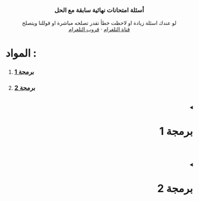 <div align="center">
    <h3 align="center">أسئلة امتحانات نهائية سابقة مع الحل</h3>
    <p align="center">
      لو عندك اسئلة زيادة او لاحظت خطأ تقدر تصلحه مباشرة او قوللنا ويتصلح
      <br />
      <a href="https://t.me/yourSpaece">قناة التلغرام</a>
      ·
      <a href="https://t.me/itstudents2024">قروب التلغرام</a>
    </p>
  </div>
    <h1>المواد :</h1>
    <ol>
      <li><h3><a href="#GI131"><b>برمجة 1</b></a></h3></li>
<li><h3><a href="#GI132"><b>برمجة 2</b></a></h3></li>
    </ol>
    <br id="GI131" />    <details>      <summary dir="rtl"><h1>برمجة 1</h1></summary>            <ul>                          <li>            <summary><b>أسئلة النهائي</b></summary>            <ol>              <li><summary><a href="#GI131_final_Trace"><b>أسئلة التتبع</b></a></summary></li>              <li><summary><a href="#GI131_final_Problem"><b>أسئلة المقالي</b></a></summary></li>            </ol>         </li>      </ul> 
      <br id="GI131_final_Trace">
<details>      <summary><h3>نهائي - أسئلة التتبع :</h3></summary>

![](./GI131/final/tracing/1.png) 

 ```cpp 
#include <iostream>

using namespace std;

int main(){
    
    int i , j , m;

    i = 0 ; j = 1;
    m = ++j + ++i + i++;
    cout << j++ << ++j << i << m;


    return 0;
}  
```
![](./GI131/final/tracing/10.png) 

 ```cpp 
#include <iostream>

using namespace std;

int main(){
    
   for(int i = 1; i<=5;i++){

    for(int j=i; j<=5;j++)
       cout << j << " ";
    cout << endl;  
   }

    return 0;
}  
```
![](./GI131/final/tracing/11.png) 

 ```cpp 
#include <iostream>

using namespace std;

int main(){

   int x=12;

   do{
       cout << x << " ";
       x++;
       
   }while(x<=10);

   while(x<=15){
    cout << x << " ";
    x++;
   }

    return 0;
}  
```
![](./GI131/final/tracing/12.png) 

 ```cpp 
#include <iostream>

using namespace std;

int main(){

    for(int i = 1;  i<= 5;i++){

        for(int j=i; j<=5;j++)
           cout << j << " ";

        cout << endl;
    }

  
    return 0;
}  
```
![](./GI131/final/tracing/13.png) 

 ```cpp 
#include <iostream>

using namespace std;

int main(){
    
    float r ,s,t,v;

    r=0.1;
    s=0.2;
    t=0.3;
    for(r=0.2; r<=(0.1*10) ; r+=0.1)
        v=s+r;

    cout  <<  r   <<  s   <<  t   << v;


    return 0;
}  
```
![](./GI131/final/tracing/14.png) 

 ```cpp 
#include <iostream>

using namespace std;

int main(){

    int n=6, i , j;

    int b[20] = {11 ,12,13,14,15,16};
    
    for(i=0;i<n-2;i=i+3)
     b[i] = b[i+1]*2;
    
    for(i = 0 ; i<n;i++)
        if(i<n-3)
         b[i] = b[i+1];
    
    i++;

    for(j=n ; j>n;j--)
      b[j] = b[j];
    
    for(i=0; i<n;i++)
      cout << b[i] << " ";

    return 0;
}  
```
![](./GI131/final/tracing/15.png) 

 ```cpp 
#include <iostream>

using namespace std;

int main(){

     // int a = {4,6,6,3,33,24}; ///  خطأ بيخلي الكود كله ميخدمش الجواب لايطبع شيء
     

    return 0;
}  
```
![](./GI131/final/tracing/16.png) 

 ```cpp 
#include <iostream>

using namespace std;

int main(){

    int i=1, j=1,t=6,n=7;

    t= ++i+t;
    i = i+t;
    j+=n;

    if(t+t >=12 && j+j>=15)
      cout<< t << i << j << n;
    
    else 
      cout << t ;

    return 0;
}  
```
![](./GI131/final/tracing/17.png) 

 ```cpp 
#include <iostream>

using namespace std;

int main(){

    int i , j , m;

    i = 0 ; j = 1;

    m = ++j + ++i + i++;

    cout << j++ << ++j << i << m;

    return 0;
}  
```
![](./GI131/final/tracing/18.png) 

 ```cpp 
#include <iostream>
#include <string.h> // بيش ننادو ال strlen
using namespace std;
int main(){
     //strlen دالة بتعد طول السلسلة بس 
     //ملاحظة مش مقررة علينا
  

     char a[100] = "Ahmed Ali";

     int L= strlen(a);

     a[7] = 'M';
     
     cout<<a<<L;

    return 0;
}  
```
![](./GI131/final/tracing/19.png) 

 ```cpp 
#include <iostream>

using namespace std;

int main(){

   int a[5];
   int n=5, i , j , f=0;

   //a[5] = {10 ,20,30,40,50};  ///  خطأ بيخلي الكود كله ميخدمش الجواب لايطبع شيء

   


    return 0;
}  
```
![](./GI131/final/tracing/2.png) 

 ```cpp 
#include <iostream>

using namespace std;

int main(){

     int n = 5 , i , j;

     int a[5] = {2 ,4,5,6,7};

     for(i = 0; i <n-1;i=i+2)
       a[i]= a[i] * 2;

     for(i = 1 ; i < n-2;i++)
      cout <<a[i] << " " ;
     

    return 0;
}  
```
![](./GI131/final/tracing/20.png) 

 ```cpp 
#include <iostream>

using namespace std;

int main(){

     int n=5, i ,j;

     int a[5]= {2,4,5,6,7};

     for(i = 0 ; i<n-1;i=i+2)
      a[i] = a[i] *2;

     for(i = 1; i < n-2 ; i++)
      cout << a[i] << " ";


    return 0;
}  
```
![](./GI131/final/tracing/3.png) 

 ```cpp 
#include <iostream>

using namespace std;

int main(){

   float r,s,t,v;

   r=0.1;s=0.2; t=0.3;

   for(r=0.2;r<(0.1*10);r+=0.1)
    v=s+r;
    
   cout << r << s << t <<v;

    return 0;
}  
```
![](./GI131/final/tracing/4.png) 

 ```cpp 
#include <iostream>

using namespace std;

int main(){

   int a[5]; int  n=5 , i ,j,f=0;

   //a[5] = {10, 20,30,40,50};  ///  خطأ بيخلي الكود كله ميخدمش الجواب لايطبع شيء
   

    return 0;
}  
```
![](./GI131/final/tracing/5.png) 

 ```cpp 
#include <iostream>

using namespace std;

int main(){
         
     // int a = {4,6,6,3,33,24}; ///  خطأ بيخلي الكود كله ميخدمش الجواب لايطبع شيء

    return 0;
}  
```
![](./GI131/final/tracing/6.png) 

 ```cpp 
#include <iostream>
#include <string.h> // بيش ننادو ال strlen
using namespace std;
int main(){
     //strlen دالة بتعد طول السلسلة بس 
     //ملاحظة مش مقررة علينا
    char a[100] = "Ahmed Ali";
    int L = strlen(a);
    a[7] = 'M';
    cout << a << L;

    return 0;
}  
```
![](./GI131/final/tracing/7.png) 

 ```cpp 
#include <iostream>

using namespace std;

int main(){

    int x =12;

    do{

        cout << x << " ";
        x++;
    }while(x<=10);
    

    while(x<=15){
        cout << x << " ";
        x++;
    }

    return 0;
}  
```
![](./GI131/final/tracing/8.png) 

 ```cpp 
#include <iostream>

using namespace std;

int main(){
      int i = 1, j=1,t=6,n=7;

      t=++i+t;
      i=i+t;
      j+=n;
      if(t+t >= 12 && j+j>=15)
        cout << t << i << j << n;
      else
       cout<<t;
      


    return 0;
}  
```
![](./GI131/final/tracing/9.png) 

 ```cpp 
#include <iostream>

using namespace std;

int main(){



 int n = 6 , i , j;

 int b[20]={11,12,13,14,15,16};


 for(i=0;i<n-2;i=i+3)
  b[i] = b[i+1] *2;

 for(i=0;i<n;i++)
  if(i<n-3)
    b[i]=b[i+1];

 i++;

 for(j=n;j>n ; j--)
    b[j]=b[j];
    
 for (i=0;i<n;i++)
    cout << b[i] << " ";





    return 0;
}  
```
</details>
<br id="GI131_final_Problem">
<details>      <summary><h3>نهائي - الأسئلة المقالية :</h3></summary>
      
![](./GI131/final/problemSolving/1.png) 

 ```cpp 
#include <iostream>

using namespace std;

int main(){

     int A[1000] , N;

     cin >> N;

     for(int i = 0; i < N; i++) 
        cin >> A[i];

    for(int i = 0; i < N; i++)
        cout  << A[i] ;
    
    for(int i = 0; i < N; i++)
       if(i % 2 == 0) // لو الموقع الحالي زوجي
         A[i] *= 2; // يضرب قيمة عنصر الموقع الحالي ف 2

    for(int i = 0; i < N; i++)
        cout  << A[i];// طباعة المصفوفة بالقيم الجديدة


    return 0;
}  
```
![](./GI131/final/problemSolving/10.png) 

 ```cpp 
#include <iostream>

using namespace std;

int main(){

    int sum = 0;

    for( int i= 501 ; i < 5000 ;i++)
      if(i%2 !=0)
        sum += i;
    

    cout << sum ;


    return 0;
}  
```
![](./GI131/final/problemSolving/11.png) 

 ```cpp 
#include <iostream>

using namespace std;

int main(){

   float grams  ;
   int choice; // متغير للخيار

   cin >> grams;

   cin >> choice;

   switch (choice)
   {
   case 1: // من الجرام للكيلو
    grams /= 1000;
    cout <<  grams << " kilogram" << endl;

    break;
   case 2: //الى الطن
    grams /= (1000*1000);
    cout <<  grams << " ton" << endl;

    break;
   case 3:// للباوند
    grams /= 453;
    cout <<  grams << " pound" << endl;

    break;
   case 4: // للأونصة
    grams /= 28;
    cout <<  grams << "  ounce" << endl;
    break;
   
   default:
    cout << "EXIT!";
   }


    return 0;
}  
```
![](./GI131/final/problemSolving/12.png) 

 ```cpp 
#include <iostream>

using namespace std;

int main(){


    int a ; // درجة الطالب

    cin >> a;

    int requ  = 120 * 0.75 ; // بيش نعرفو كم درجة 75% من 120 بنضربوها ف 75 على 100 يلي هي 0.75
    
    if(a >=requ){
        cout << "accepted"; // مدرناهاش بالعربي لان مشاكل طباعة بالعربي بس

    }else{
        cout << "rejected";
    }
    
    return 0;
}  
```
![](./GI131/final/problemSolving/2.png) 

 ```cpp 
#include <iostream>

using namespace std;

int main(){
    

    int B[1000] , C[1000] , N;
 
    
    cin >> N;


    for(int i = 0 ; i < N; i++)
     cin >> B[i];

    for(int i = 0 ; i < N; i++)
     cout << B[i] << " ";

    cout << endl;

    int tracker = 0; // بنتبعو بيه كم عنصر نقلنا
    int newSize = N; // بعد ننقلو العناصر B حجم المصفوفة 

    // B حلقة نبوها تلف ع النص الاول بس من المصفوفة 
    for(int i = 0 ; i < (N / 2) ; i++){

         
        // هنا درنا i - tracker
        // ك اينديكس للمصفوفات لان بعد نبدو نبلدو لازم نحسبو حساب العناصر يلي حولناها

        if(B[i-tracker] > 50 ){ // نتحققو هل العنصر الحالي اكبر من خمسين لان هذا شرط النقل
          //مثال
          //C[0]       B[0-0] 
          C[tracker] = B[i-tracker]; 
          // C بما اننا لقينا عنصر اكبر من خمسين ونسخناه ف 
          // لان قال نقل مش نسخ B لازم نحولوه من 
          // بنديروها بحلقة تعاود الترتيب بداية من العنصر يلي نقلناه لعند نهاية المصفوفة بحجمها بعد النقل
         
          newSize--; // ننقصو من الحجم الجديد 1

          for(int j = (i-tracker); j < newSize; j++) 
            B[j] = B[j+1]; // نخلو قيمة العنصر الحالي يلي تساوي يلي بعده 

          // وهكي هنا بنكونو سحبنا العنصر يلي نقلناه من للمصفوفة الجديدة
          
          //مثال 
          // B = [ 3 , 66  , 58 , 33] => B = [3 , 58, 33]
          // C = [] => C = [ 66]
             
          

          tracker++; // نزيدو متغير التتبع متاع النقل 1
       
        }
        
    }
     for(int i = 0 ; i < newSize; i++) // B نستخدمو الحجم الجديد ف طباعة المصفوفة 
     cout << B[i] << " ";
   
    cout << endl;
     
      for(int i = 0 ; i < tracker; i++) // C نستخدمو المتغير يلي حسبنا بيه عمليات النقل لان هذا حجم مصفوفة 
     cout << C[i] <<  " ";

    cout << endl;

    return 0;
}  
```
![](./GI131/final/problemSolving/3.png) 

 ```cpp 
#include <iostream>

using namespace std;

int main(){

    int B[1000] , C[1000] , n ;

     cin >> n;


    for(int i = 0 ; i < n; i++)
     cin >> B[i];

    for(int i = 0 ; i < n; i++)
     cout << B[i] << " ";

    cout << endl;



    int tracker = 0; // بنتبعو بيه كم عنصر نقلنا
    int newSize = n; // بعد ننقلو العناصر B حجم المصفوفة 

    // B حلقة نبوها تلف ع النص الثاني بس من المصفوفة 
    for(int i = (n / 2) ; i < n ; i++){
  
        // هنا درنا i - tracker
        // ك اينديكس للمصفوفات لان بعد نبدو نبلدو لازم نحسبو حساب العناصر يلي حولناها

        if(B[i - tracker] > 10){
           //مثال
          //C[0]        B[2-0] 
            C[tracker] = B[i-tracker];

           // C بما اننا لقينا عنصر اكبر من عشرة ونسخناه ف 
          // لان قال نقل مش نسخ B لازم نحولوه من 
          // بنديروها بحلقة تعاود الترتيب بداية من العنصر يلي نقلناه لعند نهاية المصفوفة بحجمها بعد النقل
         
            

            newSize--; // ننقصو من الحجم الجديد 1

           for(int j = (i-tracker); j < newSize; j++) 
            B[j] = B[j+1]; // نخلو قيمة العنصر الحالي يلي تساوي يلي بعده 
 
          // وهكي هنا بنكونو سحبنا العنصر يلي نقلناه من للمصفوفة الجديدة
          
          //مثال 
          // B = [ 3 , 13  , 15 , 3] => B = [3 , 13, 3]
          // C = [] => C = [ 15]

            tracker++;

        }
    }


    for(int i = 0 ; i < newSize; i++) // B نستخدمو الحجم الجديد ف طباعة المصفوفة 
     cout << B[i] << " ";
   
    cout << endl;
     
      for(int i = 0 ; i < tracker; i++) // C نستخدمو المتغير يلي حسبنا بيه عمليات النقل لان هذا حجم مصفوفة 
     cout << C[i] <<  " ";

    cout << endl;

    return 0;
}  
```
![](./GI131/final/problemSolving/4.png) 

 ```cpp 
#include <iostream>

using namespace std;

int main(){

    int number = 0 , n  , positiveSum = 0 , positiveCount = 0 ,
        negativeCount = 0 , negativeSum = 0;

    cin >> n;

    for(int i = 0 ; i< n ; i++){
        cin >> number;
         // ملاحظة استثنينا الصفر لان مش عدد صحيح و في السؤال مطلوب عدد صحيح
         if(number != 0) 
           
            if(number > 0){
               positiveCount++;
               positiveSum += number;

            }else{
               negativeCount++;
               negativeSum += number;
            }

       
    }
    //طريقة العرض مش مهمة بما انه نظري
    cout <<  positiveCount << positiveSum << negativeCount << negativeSum;



    return 0;
}  
```
![](./GI131/final/problemSolving/5.png) 

 ```cpp 
#include <iostream>

using namespace std;

int main(){

    char nam[1000];
 
   cin >> nam; // لكن بما اننا مخديناهاش فلنظري بنستخدمو العادية cin.get() لو نبو ناخدو حتى المسافات فلأدخال لازم 
  
  
    // بنحسبو طولها بروحنا لان مرات يقول لاستاذ الدوال الجاهزة كلها لا 
    int length = 0;
    // null بيستمر يزيد الطول واحد ليلقى قيمة فاضية
    while (nam[length] != '\0') {
        length++;
    }

    // نضيفو المطلوب بعد يلي دخله المستخدم بعد حسبنا طوله
    nam[length] = ' '; // لان قال خلي مسافة 
    nam[length + 1] = '#';
    nam[length + 2] = '@';
    nam[length + 3] = '#';
    nam[length + 4] = '\0'; // بيش يعرف ان وقفنا هنا وميعطيش باقي العناصر الفاضية قيم عشوائية
    cout << nam << endl;
    
    return 0;
}  
```
![](./GI131/final/problemSolving/6.png) 

 ```cpp 
#include <iostream>

using namespace std;

int main(){
    int sum = 0;
    for (int i = 101; i < 1000 ; i++){
        if (i % 5 == 0) { // لو قبل القسمة عليه يعني من مضاعفاته
            sum += i;
        }
    }    
    cout << sum << endl;

    return 0;
}  
```
![](./GI131/final/problemSolving/7.png) 

 ```cpp 
#include <iostream>

using namespace std;

int main(){
    float w = 0  , n;

    cin >> n;
    
    for(int i = 0 ; i < 20 ; i++){ // حلقة بتلف 20 مره لان قال عشرين حد
        float first = n- (i*2) ; //  البسط

        float copy = first; // ناخدو منه نسخة بيش نرفعوله الأس
        first = 1; // بيش الأس كان صفر وملفتش الحلقة يخلي البسط 1
        for(int po = 0 ; po < ( (i*2) + 2) ; po++){ // زائد 2 n الأس عبارة عن العدد المطروح من 
            first *= copy; // نضربو البسط فنفسه
        }

        float second = n - (i*2) ; //المقام

        int mul = 1; // متغير نحسبو فيه المضروب
        for (int i = second ; i > 1; i--){ // نبدو من قيمة المقام ونقعدو ننزلو كل حلقة  لعند 2
            mul *= i ;  // i نضربو قيمة المضروب الحالية ف 
        }

        second = mul; // بعد طلعنا المضروب نرجعوه للمقام

       
       w += first / second ; // w نظيفو النتيجة للمتغير 


    }
      cout << w << endl;



    return 0;
}  
```
![](./GI131/final/problemSolving/8.png) 

 ```cpp 
#include <iostream>

using namespace std;

int main(){

float w = 0  , n;

    cin >> n;
    
    for(int i = 0 ; i < 20 ; i++){ // حلقة بتلف 20 مره لان قال عشرين حد
        float first = n - (i * 2) ; //  البسط

        float copy = first; // ناخدو منه نسخة بيش نرفعوله الأس
        first = 1; // بيش الأس كان صفر وملفتش الحلقة يخلي البسط 1
        for(int po = 0 ; po < ( i + 2) ; po++){ // 2 زائد  i  الأس عبارة عن 
            first *= copy; // نضربو البسط فنفسه
        }

        float second = n - (i*2) ; //المقام

        int mul = 1; // متغير نحسبو فيه المضروب
        for (int i = second ; i > 1; i--){ // نبدو من قيمة المقام ونقعدو ننزلو كل حلقة  لعند 2
            mul *= i ;  // i نضربو قيمة المضروب الحالية ف 
        }

        second = mul; // بعد طلعنا المضروب نرجعوه للمقام

       
       w += first / second ; // w نظيفو النتيجة للمتغير 


    }
    cout << w << endl;

    return 0;
}  
```
![](./GI131/final/problemSolving/9.png) 

 ```cpp 
#include <iostream>

using namespace std;

int main(){

    int sum = 0;
    for (int i = 1001; i < 10000 ; i++){
        if (i % 9 == 0) { // لو قبل القسمة عليه يعني من مضاعفاته
            sum += i;
        }
    } 
    cout << sum << endl;


    return 0;
}  
```
</details>
    
</details>
  
<br id="GI132" />    <details>      <summary dir="rtl"><h1>برمجة 2</h1></summary>            <ul>                      </ul> 
</details>
  
  